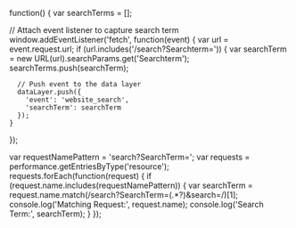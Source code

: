 function() {
  var searchTerms = [];

  // Attach event listener to capture search term
  window.addEventListener('fetch', function(event) {
    var url = event.request.url;
    if (url.includes('/search?Searchterm=')) {
      var searchTerm = new URL(url).searchParams.get('Searchterm');
      searchTerms.push(searchTerm);
      
      // Push event to the data layer
      dataLayer.push({
        'event': 'website_search',
        'searchTerm': searchTerm
      });
    }
  });



var requestNamePattern = 'search?SearchTerm=';
var requests = performance.getEntriesByType('resource');
requests.forEach(function(request) {
  if (request.name.includes(requestNamePattern)) {
    var searchTerm = request.name.match(/search\?SearchTerm=(.*?)&search=/)[1];
    console.log('Matching Request:', request.name);
    console.log('Search Term:', searchTerm);
  }
});
